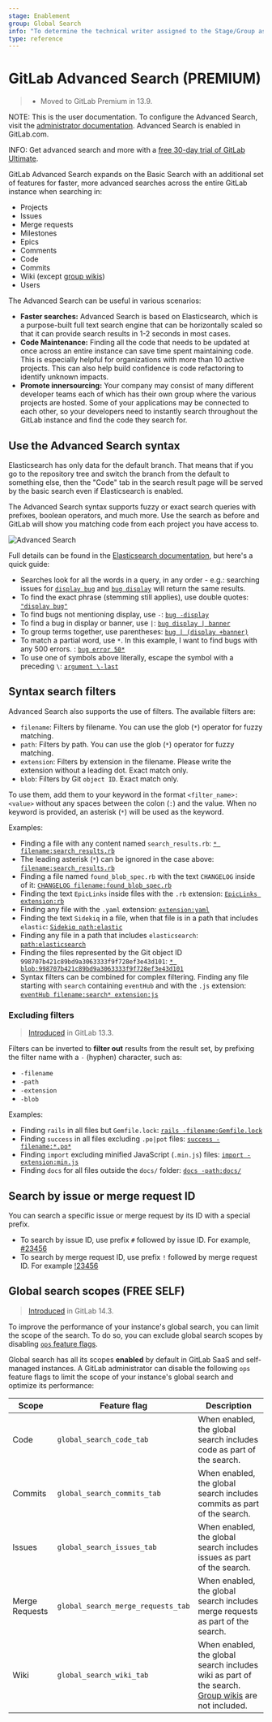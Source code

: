 ```yaml
---
stage: Enablement
group: Global Search
info: "To determine the technical writer assigned to the Stage/Group associated with this page, see https://about.gitlab.com/handbook/engineering/ux/technical-writing/#assignments"
type: reference
---
```


# GitLab Advanced Search **(PREMIUM)**

> - Moved to GitLab Premium in 13.9.

NOTE:
This is the user documentation. To configure the Advanced Search,
visit the [administrator documentation](../../integration/elasticsearch.md).
Advanced Search is enabled in GitLab.com.

INFO:
Get advanced search and more with a
[free 30-day trial of GitLab Ultimate](https://about.gitlab.com/free-trial?glm_source=docs.gitlab.com&glm_content=p-advanced-search-docs).

GitLab Advanced Search expands on the Basic Search with an additional set of
features for faster, more advanced searches across the entire GitLab instance
when searching in:

- Projects
- Issues
- Merge requests
- Milestones
- Epics
- Comments
- Code
- Commits
- Wiki (except [group wikis](../project/wiki/group.md))
- Users

The Advanced Search can be useful in various scenarios:

- **Faster searches:**
  Advanced Search is based on Elasticsearch, which is a purpose-built full
  text search engine that can be horizontally scaled so that it can provide
  search results in 1-2 seconds in most cases.
- **Code Maintenance:**
  Finding all the code that needs to be updated at once across an entire
  instance can save time spent maintaining code.
  This is especially helpful for organizations with more than 10 active projects.
  This can also help build confidence is code refactoring to identify unknown impacts.
- **Promote innersourcing:**
  Your company may consist of many different developer teams each of which has
  their own group where the various projects are hosted. Some of your applications
  may be connected to each other, so your developers need to instantly search
  throughout the GitLab instance and find the code they search for.

## Use the Advanced Search syntax

Elasticsearch has only data for the default branch. That means that if you go
to the repository tree and switch the branch from the default to something else,
then the "Code" tab in the search result page will be served by the basic
search even if Elasticsearch is enabled.

The Advanced Search syntax supports fuzzy or exact search queries with prefixes,
boolean operators, and much more. Use the search as before and GitLab will show
you matching code from each project you have access to.

![Advanced Search](img/advanced_search_v13.10.png)

Full details can be found in the [Elasticsearch documentation](https://www.elastic.co/guide/en/elasticsearch/reference/5.3/query-dsl-simple-query-string-query.html#_simple_query_string_syntax), but
here's a quick guide:

- Searches look for all the words in a query, in any order - e.g.: searching
  issues for [`display bug`](https://gitlab.com/search?snippets=&scope=issues&repository_ref=&search=display+bug&group_id=9970&project_id=278964) and [`bug display`](https://gitlab.com/search?snippets=&scope=issues&repository_ref=&search=bug+Display&group_id=9970&project_id=278964) will return the same results.
- To find the exact phrase (stemming still applies), use double quotes: [`"display bug"`](https://gitlab.com/search?snippets=&scope=issues&repository_ref=&search=%22display+bug%22&group_id=9970&project_id=278964)
- To find bugs not mentioning display, use `-`: [`bug -display`](https://gitlab.com/search?snippets=&scope=issues&repository_ref=&search=bug+-display&group_id=9970&project_id=278964)
- To find a bug in display or banner, use `|`: [`bug display | banner`](https://gitlab.com/search?snippets=&scope=issues&repository_ref=&search=bug+display+%7C+banner&group_id=9970&project_id=278964)
- To group terms together, use parentheses: [`bug | (display +banner)`](https://gitlab.com/search?snippets=&scope=issues&repository_ref=&search=bug+%7C+%28display+%2Bbanner%29&group_id=9970&project_id=278964)
- To match a partial word, use `*`. In this example, I want to find bugs with any 500 errors. : [`bug error 50*`](https://gitlab.com/search?snippets=&scope=issues&repository_ref=&search=bug+error+50*&group_id=9970&project_id=278964)
- To use one of symbols above literally, escape the symbol with a preceding `\`: [`argument \-last`](https://gitlab.com/search?snippets=&scope=blobs&repository_ref=&search=argument+%5C-last&group_id=9970&project_id=278964)

## Syntax search filters

Advanced Search also supports the use of filters. The available filters are:

- `filename`: Filters by filename. You can use the glob (`*`) operator for fuzzy matching.
- `path`: Filters by path. You can use the glob (`*`) operator for fuzzy matching.
- `extension`: Filters by extension in the filename. Please write the extension without a leading dot. Exact match only.
- `blob`: Filters by Git `object ID`. Exact match only.

To use them, add them to your keyword in the format `<filter_name>:<value>` without
any spaces between the colon (`:`) and the value. When no keyword is provided, an asterisk (`*`) will be used as the keyword.

Examples:

- Finding a file with any content named `search_results.rb`: [`* filename:search_results.rb`](https://gitlab.com/search?snippets=&scope=blobs&repository_ref=&search=*+filename%3Asearch_results.rb&group_id=9970&project_id=278964)
- The leading asterisk (`*`) can be ignored in the case above: [`filename:search_results.rb`](https://gitlab.com/search?group_id=9970&project_id=278964&scope=blobs&search=filename%3Asearch_results.rb)
- Finding a file named `found_blob_spec.rb` with the text `CHANGELOG` inside of it: [`CHANGELOG filename:found_blob_spec.rb`](https://gitlab.com/search?snippets=&scope=blobs&repository_ref=&search=CHANGELOG+filename%3Afound_blob_spec.rb&group_id=9970&project_id=278964)
- Finding the text `EpicLinks` inside files with the `.rb` extension: [`EpicLinks extension:rb`](https://gitlab.com/search?snippets=&scope=blobs&repository_ref=&search=EpicLinks+extension%3Arb&group_id=9970&project_id=278964)
- Finding any file with the `.yaml` extension: [`extension:yaml`](https://gitlab.com/search?snippets=&scope=blobs&repository_ref=&search=extension%3Ayaml&group_id=9970&project_id=278964)
- Finding the text `Sidekiq` in a file, when that file is in a path that includes `elastic`: [`Sidekiq path:elastic`](https://gitlab.com/search?snippets=&scope=blobs&repository_ref=&search=Sidekiq+path%3Aelastic&group_id=9970&project_id=278964)
- Finding any file in a path that includes `elasticsearch`: [`path:elasticsearch`](https://gitlab.com/search?snippets=&scope=blobs&repository_ref=&search=path%3Aelasticsearch&group_id=9970&project_id=278964)
- Finding the files represented by the Git object ID `998707b421c89bd9a3063333f9f728ef3e43d101`: [`* blob:998707b421c89bd9a3063333f9f728ef3e43d101`](https://gitlab.com/search?snippets=false&scope=blobs&repository_ref=&search=*+blob%3A998707b421c89bd9a3063333f9f728ef3e43d101&group_id=9970)
- Syntax filters can be combined for complex filtering. Finding any file starting with `search` containing `eventHub` and with the `.js` extension: [`eventHub filename:search* extension:js`](https://gitlab.com/search?snippets=&scope=blobs&repository_ref=&search=eventHub+filename%3Asearch*+extension%3Ajs&group_id=9970&project_id=278964)

### Excluding filters

> [Introduced](https://gitlab.com/gitlab-org/gitlab/-/issues/31684) in GitLab 13.3.

Filters can be inverted to **filter out** results from the result set, by prefixing the filter name with a `-` (hyphen) character, such as:

- `-filename`
- `-path`
- `-extension`
- `-blob`

Examples:

- Finding `rails` in all files but `Gemfile.lock`: [`rails -filename:Gemfile.lock`](https://gitlab.com/search?snippets=&scope=blobs&repository_ref=&search=rails+-filename%3AGemfile.lock&group_id=9970&project_id=278964)
- Finding `success` in all files excluding `.po|pot` files: [`success -filename:*.po*`](https://gitlab.com/search?snippets=&scope=blobs&repository_ref=&search=success+-filename%3A*.po*&group_id=9970&project_id=278964)
- Finding `import` excluding minified JavaScript (`.min.js`) files: [`import -extension:min.js`](https://gitlab.com/search?snippets=&scope=blobs&repository_ref=&search=import+-extension%3Amin.js&group_id=9970&project_id=278964)
- Finding `docs` for all files outside the `docs/` folder: [`docs -path:docs/`](https://gitlab.com/search?snippets=&scope=blobs&repository_ref=&search=docs+-path%3Adocs%2F&group_id=9970&project_id=278964)

## Search by issue or merge request ID

You can search a specific issue or merge request by its ID with a special prefix.

- To search by issue ID, use prefix `#` followed by issue ID. For example, [#23456](https://gitlab.com/search?snippets=&scope=issues&repository_ref=&search=%2323456&group_id=9970&project_id=278964)
- To search by merge request ID, use prefix `!` followed by merge request ID. For example [!23456](https://gitlab.com/search?snippets=&scope=merge_requests&repository_ref=&search=%2123456&group_id=9970&project_id=278964)

## Global search scopes **(FREE SELF)**

> [Introduced](https://gitlab.com/gitlab-org/gitlab/-/merge_requests/68640) in GitLab 14.3.

To improve the performance of your instance's global search, you can limit
the scope of the search. To do so, you can exclude global search scopes by disabling
[`ops` feature flags](../../development/feature_flags/index.md#ops-type).

Global search has all its scopes **enabled** by default in GitLab SaaS and
self-managed instances. A GitLab administrator can disable the following `ops`
feature flags to limit the scope of your instance's global search and optimize
its performance:

| Scope | Feature flag | Description |
|--|--|--|
| Code | `global_search_code_tab` | When enabled, the global search includes code as part of the search. |
| Commits | `global_search_commits_tab` | When enabled, the global search includes commits as part of the search. |
| Issues | `global_search_issues_tab` | When enabled, the global search includes issues as part of the search. |
| Merge Requests | `global_search_merge_requests_tab` | When enabled, the global search includes merge requests as part of the search. |
| Wiki | `global_search_wiki_tab` | When enabled, the global search includes wiki as part of the search. [Group wikis](../project/wiki/group.md) are not included. |
